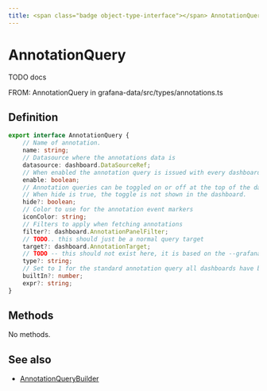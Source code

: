 ```yaml
---
title: <span class="badge object-type-interface"></span> AnnotationQuery
---
```

# <span class="badge object-type-interface"></span> AnnotationQuery

TODO docs

FROM: AnnotationQuery in grafana-data/src/types/annotations.ts

## Definition

```typescript
export interface AnnotationQuery {
	// Name of annotation.
	name: string;
	// Datasource where the annotations data is
	datasource: dashboard.DataSourceRef;
	// When enabled the annotation query is issued with every dashboard refresh
	enable: boolean;
	// Annotation queries can be toggled on or off at the top of the dashboard.
	// When hide is true, the toggle is not shown in the dashboard.
	hide?: boolean;
	// Color to use for the annotation event markers
	iconColor: string;
	// Filters to apply when fetching annotations
	filter?: dashboard.AnnotationPanelFilter;
	// TODO.. this should just be a normal query target
	target?: dashboard.AnnotationTarget;
	// TODO -- this should not exist here, it is based on the --grafana-- datasource
	type?: string;
	// Set to 1 for the standard annotation query all dashboards have by default.
	builtIn?: number;
	expr?: string;
}

```
## Methods

No methods.
## See also

 * <span class="badge builder"></span> [AnnotationQueryBuilder](./builder-AnnotationQueryBuilder.md)
